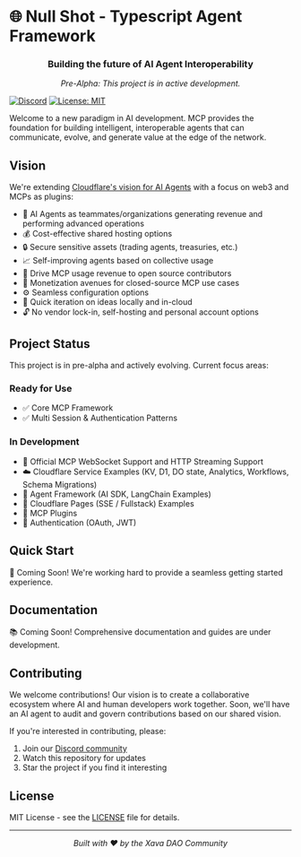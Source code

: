 # 🌐 Null Shot - Typescript Agent Framework

<div align="center">
  <h3>Building the future of AI Agent Interoperability</h3>
  <p><i>Pre-Alpha: This project is in active development.</i></p>
</div>

[![Discord](https://img.shields.io/discord/1234567890?color=7289DA&label=Discord&logo=discord&logoColor=white)](https://discord.gg/acwpp6zWEc)
[![License: MIT](https://img.shields.io/badge/License-MIT-yellow.svg)](https://opensource.org/licenses/MIT)

Welcome to a new paradigm in AI development. MCP provides the foundation for building intelligent, interoperable agents that can communicate, evolve, and generate value at the edge of the network.

## Vision

We're extending [Cloudflare's vision for AI Agents](https://blog.cloudflare.com/making-cloudflare-the-best-platform-for-ai-agents) with a focus on web3 and MCPs as plugins:

- 🤝 AI Agents as teammates/organizations generating revenue and performing advanced operations
- 💰 Cost-effective shared hosting options
- 🔒 Secure sensitive assets (trading agents, treasuries, etc.)
- 📈 Self-improving agents based on collective usage
- 💸 Drive MCP usage revenue to open source contributors
- 💼 Monetization avenues for closed-source MCP use cases
- ⚙️ Seamless configuration options
- 🚀 Quick iteration on ideas locally and in-cloud
- 🔓 No vendor lock-in, self-hosting and personal account options

## Project Status

This project is in pre-alpha and actively evolving. Current focus areas:

### Ready for Use

- ✅ Core MCP Framework
- ✅ Multi Session & Authentication Patterns

### In Development

- 🔄 Official MCP WebSocket Support and HTTP Streaming Support
- ☁️ Cloudflare Service Examples (KV, D1, DO state, Analytics, Workflows, Schema Migrations)
- 🤖 Agent Framework (AI SDK, LangChain Examples)
- 📄 Cloudflare Pages (SSE / Fullstack) Examples
- 🔌 MCP Plugins
- 🔑 Authentication (OAuth, JWT)

## Quick Start

🚧 Coming Soon! We're working hard to provide a seamless getting started experience.

## Documentation

📚 Coming Soon! Comprehensive documentation and guides are under development.

## Contributing

We welcome contributions! Our vision is to create a collaborative ecosystem where AI and human developers work together. Soon, we'll have an AI agent to audit and govern contributions based on our shared vision.

If you're interested in contributing, please:

1. Join our [Discord community](https://discord.gg/acwpp6zWEc)
2. Watch this repository for updates
3. Star the project if you find it interesting

## License

MIT License - see the [LICENSE](LICENSE) file for details.

---

<div align="center">
  <i>Built with ❤️ by the Xava DAO Community</i>
</div>
